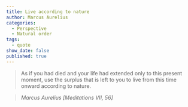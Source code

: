 ```yaml
---
title: Live according to nature
author: Marcus Aurelius
categories:
  - Perspective
  - Natural order
tags:
  - quote
show_date: false
published: true
---
```

>As if you had died and your life had extended only to this present moment, use the surplus that is left to you to live from this time onward according to nature.

> <cite>Marcus Aurelius [Meditations VII, 56]</cite>